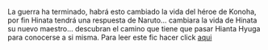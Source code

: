 La guerra ha terminado, habrá esto cambiado la vida del héroe de Konoha, por fin Hinata tendrá una respuesta de Naruto...
cambiara la vida de Hinata su nuevo maestro... descubran el camino que tiene que pasar Hianta Hyuga para conocerse a si misma.
Para leer este fic hacer click [aqui](https://www.fanfiction.net/s/9560501/1/Una-desición-importante)
